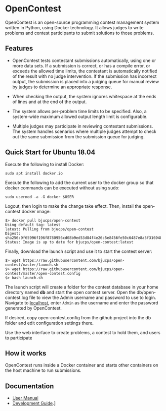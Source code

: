 # OpenContest

OpenContest is an open-source programming contest management system written in
Python, using Docker technology. It allows judges to write problems and contest
participants to submit solutions to those problems. 

## Features

* OpenContest tests contestant submissions automatically, using one or more data
  sets. If a submission is correct, or has a compile error, or exceeds the
  allowed time limits, the contestant is automatically notified of the result
  with no judge intervention. If the submission has incorrect output, the submission
  is placed into a judging queue for manual review by judges to determine an appropriate
  response. 
  
* When checking the output, the system ignores whitespace at the ends of lines and at the
  end of the output.

* The system allows per-problem time limits to be specified. Also, a system-wide maximum
  allowed output length limit is configurable.

* Multiple judges may participate in reviewing contestant submissions. The system
  handles scenarios where multiple judges attempt to check out the same submission from the
  submission queue for judging.

## Quick Start for Ubuntu 18.04

Execute the following to install Docker:
```
sudo apt install docker.io
```

Execute the following to add the current user to the docker group
so that docker commands can be executed without using sudo:
```
sudo usermod -a -G docker $USER
```

Logout, then login to make the change take effect. Then, install the open-contest docker image:

```
$> docker pull bjucps/open-contest
Using default tag: latest
latest: Pulling from bjucps/open-contest
Digest: sha256:9f65996f196f8780956cd08b9ed53d84f4e26c5e8456fe50c6487e8a5f316948
Status: Image is up to date for bjucps/open-contest:latest
```

Finally, download the launch script and use it to start the contest server:

```
$> wget https://raw.githubusercontent.com/bjucps/open-contest/master/launch.sh
$> wget https://raw.githubusercontent.com/bjucps/open-contest/master/open-contest.config
$> bash launch.sh
```

The launch script will create a folder for the contest database in your home directory named
**db** and start the open contest server. Open the db/open-contest.log file to view the 
Admin username and password to use to login. Navigate to [localhost](http://localhost),
enter `Admin` as the username and enter the password generated by OpenContest.

If desired, copy open-contest.config from the github project into the db folder and edit
configuration settings there.

Use the web interface to create problems, a contest to hold them, and users to participate

## How it works

OpenContest runs inside a Docker container and starts other containers on the host machine to run submissions. 


## Documentation

* [User Manual](MANUAL.md)
* [Development Guide](README-devsetup.md).]
